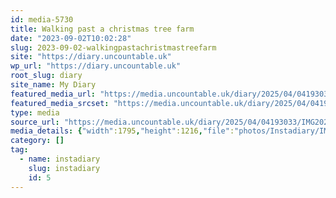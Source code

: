 ```yaml
---
id: media-5730
title: Walking past a christmas tree farm
date: "2023-09-02T10:02:28"
slug: 2023-09-02-walkingpastachristmastreefarm
site: "https://diary.uncountable.uk"
wp_url: "https://diary.uncountable.uk"
root_slug: diary
site_name: My Diary
featured_media_url: "https://media.uncountable.uk/diary/2025/04/04193033/IMG20230902110228-edited.webp"
featured_media_srcset: "https://media.uncountable.uk/diary/2025/04/04193033/IMG20230902110228-edited-300x203.webp 300w, https://media.uncountable.uk/diary/2025/04/04193033/IMG20230902110228-edited-1024x694.webp 1024w, https://media.uncountable.uk/diary/2025/04/04193033/IMG20230902110228-edited-150x150.webp 150w, https://media.uncountable.uk/diary/2025/04/04193033/IMG20230902110228-edited-640x434.webp 640w, https://media.uncountable.uk/diary/2025/04/04193033/IMG20230902110228-edited.webp 1795w"
type: media
source_url: "https://media.uncountable.uk/diary/2025/04/04193033/IMG20230902110228-edited.webp"
media_details: {"width":1795,"height":1216,"file":"photos/Instadiary/IMG20230902110228-edited.webp","filesize":186608,"sizes":{"medium":{"file":"IMG20230902110228-edited-300x203.webp","width":300,"height":203,"filesize":16158,"mime_type":"image/webp","source_url":"https://media.uncountable.uk/diary/2025/04/04193033/IMG20230902110228-edited-300x203.webp"},"large":{"file":"IMG20230902110228-edited-1024x694.webp","width":1024,"height":694,"filesize":143598,"mime_type":"image/webp","source_url":"https://media.uncountable.uk/diary/2025/04/04193033/IMG20230902110228-edited-1024x694.webp"},"thumbnail":{"file":"IMG20230902110228-edited-150x150.webp","width":150,"height":150,"filesize":6468,"mime_type":"image/webp","source_url":"https://media.uncountable.uk/diary/2025/04/04193033/IMG20230902110228-edited-150x150.webp"},"mobwidth":{"file":"IMG20230902110228-edited-640x434.webp","width":640,"height":434,"filesize":67506,"mime_type":"image/webp","source_url":"https://media.uncountable.uk/diary/2025/04/04193033/IMG20230902110228-edited-640x434.webp"},"full":{"file":"IMG20230902110228-edited.webp","width":1795,"height":1216,"mime_type":"image/webp","source_url":"https://media.uncountable.uk/diary/2025/04/04193033/IMG20230902110228-edited.webp"}},"image_meta":{"aperture":"0","credit":"","camera":"","caption":"","created_timestamp":"0","copyright":"","focal_length":"0","iso":"0","shutter_speed":"0","title":"","orientation":"0","keywords":[]}}
category: []
tag:
  - name: instadiary
    slug: instadiary
    id: 5
---
```


